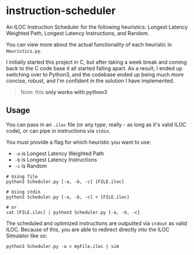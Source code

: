# instruction-scheduler 

An ILOC Instruction Scheduler for the following heuristics: Longest Latency Weighted Path, Longest Latency Instructions, and Random.

You can view more about the actual functionality of each heuristic in `Heuristics.py`.

I initially started this project in C, but after taking a week break and coming back to the C code base it all started falling apart. As a result, I ended up switching over to Python3, and the codebase ended up being much more concise, robust, and I'm confident in the solution I have implemented.

> Note: this **only works with python3**

## Usage

You can pass in an `.iloc` file (or any type, really - as long as it's valid ILOC code), or can pipe in instructions via `stdin`.

You must provide a flag for which heuristic you want to use:
- `-a` is Longest Latency Weighted Path
- `-b` is Longest Latency Instructions
- `-c` is Random

```console
# Using file
python3 Scheduler.py [-a, -b, -c] [FILE.iloc]

# Using stdin
python3 Scheduler.py [-a, -b, -c] < [FILE.iloc]

# or 
cat [FILE.iloc] | python3 Scheduler.py [-a, -b, -c]
```

The scheduled and optimized instructions are outputted via `stdout` as valid ILOC. Because of this, you are able to redirect directly into the ILOC Simulator like so:

```console
python3 Scheduler.py -a < myFile.iloc | sim
```
